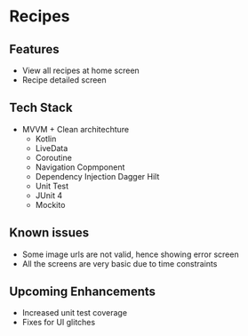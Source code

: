 # Recipes

## Features
- View all recipes at home screen
- Recipe detailed screen


## Tech Stack
- MVVM + Clean architechture
  - Kotlin
  - LiveData
  - Coroutine
  - Navigation Copmponent
  - Dependency Injection Dagger Hilt
  -  Unit Test
    - JUnit 4
    - Mockito
    
## Known issues
- Some image urls are not valid, hence showing error screen
- All the screens are very basic due to time constraints

## Upcoming Enhancements
- Increased unit test coverage
- Fixes for UI glitches

